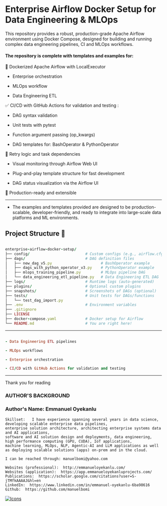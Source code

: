 # Enterprise Airflow Docker Setup for Data Engineering & MLOps

This repository provides a robust, production-grade Apache Airflow environment using Docker Compose, designed for building and running complex data engineering pipelines, CI and MLOps workflows. 


#### The repository is complete with templates and examples for:

🐳 Dockerized Apache Airflow with LocalExecutor

- Enterprise orchestration

- MLOps workflow

- Data Engineering ETL

✅ CI/CD with GitHub Actions for validation and testing :

- DAG syntax validation

- Unit tests with pytest

- Function argument passing (op_kwargs)

- DAG templates for: BashOperator & PythonOperator

🔁 Retry logic and task dependencies

-  Visual monitoring through Airflow Web UI
  
- Plug-and-play template structure for fast development

- DAG status visualization via the Airflow UI

🧰 Production-ready and extensible

---


* The examples and templates provided are designed to be production-scalable, developer-friendly, and ready to integrate into large-scale data platforms and ML environments.


## Project Structure 📁


```ruby

enterprise-airflow-docker-setup/
├── config/                         # Custom configs (e.g., airflow.cfg)
├── dags/                           # DAG definition files
│   ├── new_dag_v5.py                      # BashOperator example
│   ├── dags_with_python_operator_v3.py    # PythonOperator example
│   ├── mlops_training_pipeline.py         # MLOps pipeline DAG
│   └── data_engineering_etl_pipeline.py   # Data Engineering ETL DAG
├── logs/                           # Runtime logs (auto-generated)
├── plugins/                        # Optional custom plugins
├── snapshots/                      # Screenshots of DAGs (optional)
├── tests/                          # Unit tests for DAGs/functions
│   └── test_dag_import.py
├── .env                            # Environment variables
├── .gitignore
├── LICENSE
├── docker-compose.yaml             # Docker setup for Airflow
└── README.md                       # You are right here!

```
---
































```ruby

- Data Engineering ETL pipelines

- MLOps workflows

- Enterprise orchestration

- CI/CD with GitHub Actions for validation and testing

```
---




Thank you for reading
  

### **AUTHOR'S BACKGROUND**
### Author's Name:  Emmanuel Oyekanlu
```
Skillset:   I have experience spanning several years in data science, developing scalable enterprise data pipelines,
enterprise solution architecture, architecting enterprise systems data and AI applications,
software and AI solution design and deployments, data engineering, high performance computing (GPU, CUDA), IoT applications,
machine learning, MLOps, NLP, Agentic-AI and LLM applications as well as deploying scalable solutions (apps) on-prem and in the cloud.

I can be reached through: manuelbomi@yahoo.com

Websites (professional):  http://emmanueloyekanlu.com/
Websites (application):  https://app.emmanueloyekanluprojects.com/
Publications:  https://scholar.google.com/citations?user=S-jTMfkAAAAJ&hl=en
LinkedIn:  https://www.linkedin.com/in/emmanuel-oyekanlu-6ba98616
Github:  https://github.com/manuelbomi

```
[![Icons](https://skillicons.dev/icons?i=aws,azure,gcp,scala,mongodb,redis,cassandra,kafka,anaconda,matlab,nodejs,django,py,c,anaconda,git,github,mysql,docker,kubernetes&theme=dark)](https://skillicons.dev)




  
  







